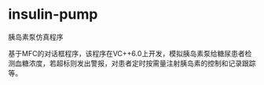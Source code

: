 insulin-pump
============

胰岛素泵仿真程序

基于MFC的对话框程序，该程序在VC++6.0上开发，模拟胰岛素泵给糖尿患者检测血糖浓度，若超标则发出警报，对患者定时按需量注射胰岛素的控制和记录跟踪等。
